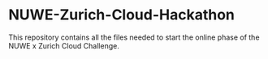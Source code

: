 # NUWE-Zurich-Cloud-Hackathon
This repository contains all the files needed to start the online phase of the NUWE x Zurich Cloud Challenge.
